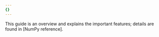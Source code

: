 ```yaml
---
{}
---
```

This guide is an overview and explains the important features; details are found in [NumPy reference].
